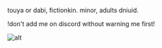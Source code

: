 touya or dabi, fictionkin. minor, adults dniuid.

!don't add me on discord without warning me first!

![alt](https://wilardo.crd.co/assets/images/gallery04/463254ad_original.gif?v=770dec35)
<!---
touyaoi/touyaoi is a ✨ special ✨ repository because its `README.md` (this file) appears on your GitHub profile.
You can click the Preview link to take a look at your changes.
--->
